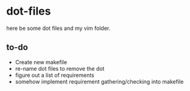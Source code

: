 dot-files
=========
here be some dot files and my vim folder.

to-do
-----
  - Create new makefile
  - re-name dot files to remove the dot
  - figure out a list of requirements
  - somehow implement requirement gathering/checking into makefile
